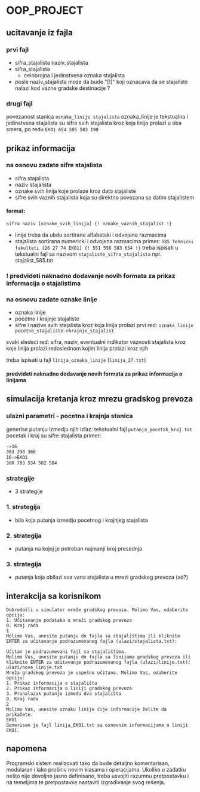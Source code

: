 # OOP_PROJECT
## ucitavanje iz fajla
### prvi fajl
- sifra_stajalista naziv_stajalista
- sifra_stajalista
	- celobrojna i jedinstvena oznaka stajalista
- posle naziv_stajalista moze da bude "\[!\]" koji oznacava da se stajaliste nalazi kod vazne gradske destinacije ?
### drugi fajl
povezanost stanica
`oznaka_linije stajalista`
oznaka_linije je tekstualna i jedinstvena 
stajalista su sifre svih stajalista kroz koja linija prolazi u oba smera, po redu
`EKO1 654 585 583 190`
## prikaz informacija
### na osnovu zadate sifre stajalista
- sifra stajalista
- naziv stajalista
- oznake svih linija koje prolaze kroz dato stajaliste 
- sifre svih vaznih stajalista koja su direktno povezana sa datim stajalistem
#### format:
`sifra naziv [oznake_svih_linija] {! oznake_vaznih_stajalist !}`
- linije treba da ubdu sortirane alfabetski i odvojene razmacima
- stajalista sortirana numericki i odvojena razmacima
primer:
`585 Tehnicki fakulteti [26 27 74 EKO1] {! 551 556 583 654 !}`
treba ispisati u tekstualni fajl sa nazivom `stajaliste_sifra_stajalista` npr. stajalist_585.txt
### ! predvideti naknadno dodavanje novih formata za prikaz informacija o stajalistima

### na osnovu zadate oznake linije
- oznaka linije
- pocetno i krajnje stajaliste
- sifre i nazive svih stajalista kroz koja linija prolazi
prvi red: `oznaka_linije pocetno_stajaliste->krajnje_stajalist`

svaki sledeci red: sifra, naziv, eventualni indikator vaznosti stajalista kroz koje linija prolazi redoslednom kojim linija prolazi kroz njih

treba ispisati u fajl `linija_oznaka_linije` (`linija_27.txt`)
#### predvideti naknadno dodavanje novih formata za prikaz informacija o linijama


## simulacija kretanja kroz mrezu gradskog prevoza
### ulazni parametri - pocetna i krajnja stanica
generise putanju izmedju njih
izlaz: tekstualni fajl `putanja_pocetak_kraj.txt` pocetak i kraj su sifre stajalista
primer:
``` putanja_363_584.txt
->16
363 298 360
16->EKO1
360 703 534 582 584
```
### strategije
- 3 strategije
### 1. strategija
- bilo koja putanja izmedju pocetnog i krajnjeg stajalista
### 2. strategija
- putanja na kojoj je potreban najmanji broj presednja
### 3. strategija
- putanja koja obilazi sva vana stajalista u mrezi gradskog prevoza (xd?)

## interakcija sa korisnikom
```
Dobrodošli u simulator mreže gradskog prevoza. Molimo Vas, odaberite opciju:
1. Učitavanje podataka o mreži gradskog prevoza 
0. Kraj rada 
1 
Molimo Vas, unesite putanju do fajla sa stajalištima ili kliknite ENTER za učitavanje podrazumevanog fajla (ulazi/stajalista.txt):

Učitan je podrazumevani fajl sa stajalištima. 
Molimo Vas, unesite putanju do fajla sa linijama gradskog prevoza ili kliknite ENTER za učitavanje podrazumevanog fajla (ulazi/linije.txt):
ulazi/nove_linije.txt
Mreža gradskog prevoza je uspešno učitana. Molimo Vas, odaberite opciju: 
1. Prikaz informacija o stajalištu 
2. Prikaz informacija o liniji gradskog prevoza 
3. Pronalazak putanje između dva stajališta 
0. Kraj rada 
2 
Molimo Vas, unesite oznaku linije čije informacije želite da prikažete.
EKO1
Generisan je fajl linija_EKO1.txt sa osnovnim informacijama o liniji EKO1.
```
## napomena
Programski sistem realizovati tako da bude detaljno komentarisan, modularan i lako proširiv novim klasama i operacijama. Ukoliko u zadatku nešto nije dovoljno jasno definisano, treba usvojiti razumnu pretpostavku i na temeljima te pretpostavke nastaviti izgrađivanje svog rešenja.
